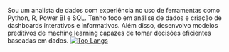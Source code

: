 Sou um analista de dados com experiência no uso de ferramentas como Python, R, Power BI e SQL. Tenho foco em análise de dados e criação de dashboards interativos e informativos. Além disso, desenvolvo modelos preditivos de machine learning capazes de tomar decisões eficientes baseadas em dados.
[![Top Langs](https://github-readme-stats.vercel.app/api/top-langs/?username=victor7miguel7&layout=compact)](https://github.com/victor7miguel7)
